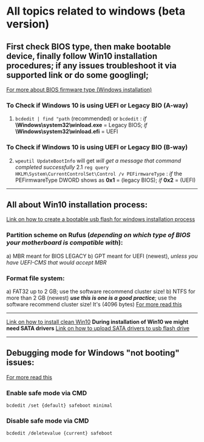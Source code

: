 # All topics related to windows (beta version)

## First check BIOS type, then make bootable device, finally follow Win10 installation procedures; if any issues troubleshoot it via supported link or do some googlingl;

[For more about BIOS firmware type (Windows installation)](https://neosmart.net/wiki/windows-wont-start/)
### To Check if Windows 10 is using UEFI or Legacy BIO (A-way)
1.  ``` bcdedit | find "path ``` (recommended) or ``` bcdedit ``` : *if* **\Windows\system32\winload.exe** = Legacy BIOS; *if* **\Windows\system32\winload.efi** = UEFI
### To Check if Windows 10 is using UEFI or Legacy BIO (B-way)
2. ``` wpeutil UpdateBootInfo ``` will get *will get a message that command completed successfully*
2.1 ``` reg query HKLM\System\CurrentControlSet\Control /v PEFirmwareType ``` : *if* the PEFirmwareType DWORD shows as **0x1** = (legacy BIOS); *if* **0x2** = (UEFI)

---
## All about Win10 installation process:
[Link on how to create a bootable usb flash for windows installation process](https://www.tenforums.com/tutorials/2376-create-bootable-usb-flash-drive-install-windows-10-a.html)
### Partition scheme on Rufus (*depending on which type of BIOS your motherboard is compatible with*):
a) MBR meant for BIOS LEGACY
b) GPT meant for UEFI (newest), *unless you have UEFI-CMS that would accept MBR*
### Format file system: 
a) FAT32 up to 2 GB; use the software recommend cluster size!
b) NTFS for more than 2 GB (newest) ***use this is one is a good practice***; use the software recommend cluster size! It's (4096 bytes)
[For more read this](https://www.howtogeek.com/136078/what-should-i-set-the-allocation-unit-size-to-when-formatting/)

---

[Link on how to install clean Win10](https://www.tenforums.com/tutorials/1950-clean-install-windows-10-a.html)
**During installation of Win10 we might need SATA drivers** [Link on how to upload SATA drivers to usb flash drive](https://www.eightforums.com/threads/sata-driver-load-in-windows-8-setup.9573/)

---

## Debugging mode for Windows "not booting" issues:

[For more read this](https://neosmart.net/wiki/windows-wont-start/)
### Enable safe mode via CMD
``` bcdedit /set {default} safeboot minimal ``` 
### Disable safe mode via CMD
``` bcdedit /deletevalue {current} safeboot ```
